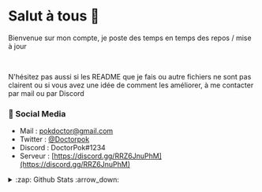 # Salut à tous 👋

Bienvenue sur mon compte, je poste des temps en temps des repos / mise à jour

<br/>

N'hésitez pas aussi si les README que je fais ou autre fichiers ne sont pas clairent ou si vous avez une idée de comment les améliorer, à me contacter par mail ou par Discord

 
### 📙 Social Media
   
 - Mail : pokdoctor@gmail.com
 - Twitter : [@Doctorpok](https://twitter.com/_Doctorpok_)
 - Discord : DoctorPok#1234
 - Serveur : [https://discord.gg/RRZ6JnuPhM](https://discord.gg/RRZ6JnuPhM)
 
<details>
  <summary>:zap: Github Stats :arrow_down:</summary>
 <br />
 
![GitHub stats](https://github-readme-stats.vercel.app/api?username=DoctorPok42&show_icons=true&theme=slateorange)
  ![Top Langs](https://github-readme-stats.vercel.app/api/top-langs/?username=DoctorPok42&theme=slateorange&layout=compact)
<!-- [![GitHub Streak](https://github-readme-streak-stats.herokuapp.com?user=DoctorPok42&theme=slateorange&fire=57F287)](https://git.io/streak-stats) -->

 </details>
